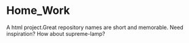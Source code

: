 # Home_Work
A html project.Great repository names are short and memorable. Need inspiration? How about supreme-lamp?
